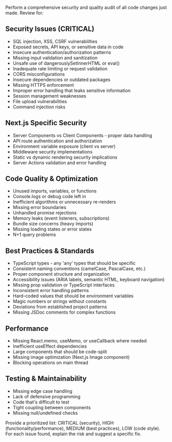 Perform a comprehensive security and quality audit of all code changes just made. Review for:

## Security Issues (CRITICAL)
- SQL injection, XSS, CSRF vulnerabilities
- Exposed secrets, API keys, or sensitive data in code
- Insecure authentication/authorization patterns
- Missing input validation and sanitization
- Unsafe use of dangerouslySetInnerHTML or eval()
- Inadequate rate limiting or request validation
- CORS misconfigurations
- Insecure dependencies or outdated packages
- Missing HTTPS enforcement
- Improper error handling that leaks sensitive information
- Session management weaknesses
- File upload vulnerabilities
- Command injection risks

## Next.js Specific Security
- Server Components vs Client Components - proper data handling
- API route authentication and authorization
- Environment variable exposure (client vs server)
- Middleware security implementations
- Static vs dynamic rendering security implications
- Server Actions validation and error handling

## Code Quality & Optimization
- Unused imports, variables, or functions
- Console.logs or debug code left in
- Inefficient algorithms or unnecessary re-renders
- Missing error boundaries
- Unhandled promise rejections
- Memory leaks (event listeners, subscriptions)
- Bundle size concerns (heavy imports)
- Missing loading states or error states
- N+1 query problems

## Best Practices & Standards
- TypeScript types - any 'any' types that should be specific
- Consistent naming conventions (camelCase, PascalCase, etc.)
- Proper component structure and organization
- Accessibility issues (ARIA labels, semantic HTML, keyboard navigation)
- Missing prop validation or TypeScript interfaces
- Inconsistent error handling patterns
- Hard-coded values that should be environment variables
- Magic numbers or strings without constants
- Deviations from established project patterns
- Missing JSDoc comments for complex functions

## Performance
- Missing React.memo, useMemo, or useCallback where needed
- Inefficient useEffect dependencies
- Large components that should be code-split
- Missing image optimization (Next.js Image component)
- Blocking operations on main thread

## Testing & Maintainability
- Missing edge case handling
- Lack of defensive programming
- Code that's difficult to test
- Tight coupling between components
- Missing null/undefined checks

Provide a prioritized list: CRITICAL (security), HIGH (functionality/performance), MEDIUM (best practices), LOW (code style). For each issue found, explain the risk and suggest a specific fix.